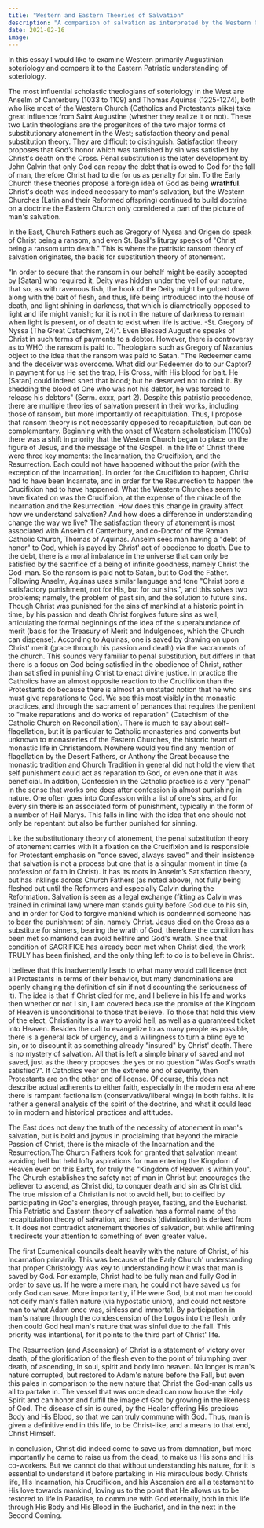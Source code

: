 ```yaml
---
title: "Western and Eastern Theories of Salvation"
description: "A comparison of salvation as interpreted by the Western Churches and Eastern Orthodox Church"
date: 2021-02-16
image:
---
```

In this essay I would like to examine Western primarily Augustinian soteriology  and compare it to the Eastern Patristic understanding of soteriology.

The most influential scholastic theologians of soteriology in the West are Anselm of Canterbury (1033 to 1109) and Thomas Aquinas (1225-1274), both who like most of the Western Church (Catholics and Protestants alike) take great influence from Saint Augustine (whether they realize it or not). These two Latin theologians are the progenitors of the two major forms of substitutionary atonement in the West; satisfaction theory and penal substitution theory. They are difficult to distinguish. Satisfaction theory proposes that God’s honor which was tarnished by sin was satisfied by Christ's death on the Cross. Penal substitution is the later development by John Calvin that only God can repay the debt that is owed to God for the fall of man, therefore Christ had to die for us as penalty for sin. To the Early Church these theories propose a foreign idea of God as being **wrathful**. Christ's death was indeed necessary to man's salvation, but the Western Churches (Latin and their Reformed offspring) continued to build doctrine on a doctrine the Eastern Church only considered a part of the picture of man's salvation.

In the East, Church Fathers such as Gregory of Nyssa and Origen do speak of Christ being a ransom, and even St. Basil's liturgy speaks of "Christ being a ransom unto death." This is where the patristic ransom theory of salvation originates, the basis for substitution theory of atonement.  

“In order to secure that the ransom in our behalf might be easily accepted by [Satan] who required it, Deity was hidden under the veil of our nature, that so, as with ravenous fish, the hook of the Deity might be gulped down along with the bait of flesh, and thus, life being introduced into the house of death, and light shining in darkness, that which is diametrically opposed to light and life might vanish; for it is not in the nature of darkness to remain when light is present, or of death to exist when life is active. -St. Gregory of Nyssa (The Great Catechism, 24)".
Even Blessed Augustine speaks of Christ in such terms of payments to a debtor. However, there is controversy as to WHO the ransom is paid to. Theologians such as Gregory of Nazanius object to the idea that the ransom was paid to Satan.
"The Redeemer came and the deceiver was overcome. What did our Redeemer do to our Captor? In payment for us He set the trap, His Cross, with His blood for bait. He [Satan] could indeed shed that blood; but he deserved not to drink it. By shedding the blood of One who was not his debtor, he was forced to release his debtors" (Serm. cxxx, part 2).
Despite this patristic precedence, there are multiple theories of salvation present in their works, including those of ransom, but more importantly of recapitulation. Thus, I propose that ransom theory is not necessarily opposed to recapitulation, but can be complementary.
Beginning with the onset of Western scholasticism (1100s) there was a shift in priority that the Western Church began to place on the figure of Jesus, and the message of the Gospel. In the life of Christ there were three key moments: the Incarnation, the Crucifixion, and the Resurrection. Each could not have happened without the prior (with the exception of the Incarnation). In order for the Crucifixion to happen, Christ had to have been Incarnate, and in order for the Resurrection to happen the Crucifixion had to have happened. What the Western Churches seem to have fixated on was the Crucifixion, at the expense of the miracle of the Incarnation and the Resurrection.
How does this change in gravity affect how we understand salvation? And how does a difference in understanding change the way we live?
The satisfaction theory of atonement is most associated with Anselm of Canterbury, and co-Doctor of the Roman Catholic Church, Thomas of Aquinas. Anselm sees man having a "debt of honor" to God, which is payed by Christ' act of obedience to death. Due to the debt, there is a moral imbalance in the universe that can only be satisfied by the sacrifice of a being of infinite goodness, namely Christ the God-man. So the ransom is paid not to Satan, but to God the Father. Following Anselm, Aquinas uses similar language and tone "Christ bore a satisfactory punishment, not for His, but for our sins.", and this solves two problems; namely, the problem of past sin, and the solution to future sins. Though Christ was punished for the sins of mankind at a historic point in time, by his passion and death Christ  forgives future sins as well, articulating the formal beginnings of the idea of the superabundance of merit (basis for the Treasury of Merit and Indulgences, which the Church can dispense). According to Aquinas, one is saved by drawing on upon Christ' merit (grace through his passion and death) via the sacraments of the church.
This sounds very familiar to penal substitution, but differs in that there is a focus on God being satisfied in the obedience of Christ, rather than satisfied in punishing Christ to enact divine justice. In practice the Catholics have an almost opposite reaction to the Crucifixion than the Protestants do because there is almost an unstated notion that he who sins must give reparations to God. We see this most visibly in the monastic practices, and through the sacrament of penances that requires the penitent to "make reparations and do works of reparation" (Catechism of the Catholic Church on Reconciliation). There is much to say about self-flagellation, but it is particular to Catholic monasteries and convents but unknown to monasteries of the Eastern Churches, the historic heart of monastic life in Christendom. Nowhere would you find any mention of flagellation  by the Desert Fathers, or Anthony the Great because the monastic tradition and Church Tradition in general did not hold the view that self punishment could act as reparation to God, or even one that it was beneficial. In addition, Confession in the Catholic practice is a very "penal" in the sense that works one does after confession is almost punishing in nature. One often goes into Confession with a list of one's sins, and for every sin there is an associated form of punishment, typically in the form of a number of Hail Marys. This falls in line with the idea that one should not only be repentant but also be further punished for sinning.

Like the substitutionary theory of atonement, the penal substitution theory of atonement carries with it a fixation on the Crucifixion and is responsible for Protestant emphasis on "once saved, always saved" and their insistence that salvation is not a process but one that is a singular moment in time (a profession of faith in Christ). It has its roots in Anselm’s Satisfaction theory, but has inklings across Church Fathers (as noted above), not fully being fleshed out until the Reformers and especially Calvin during the Reformation. Salvation is seen as a legal exchange (fitting as Calvin was trained in criminal law) where man stands guilty before God due to his sin, and in order for God to forgive mankind which is condemned someone has to bear the punishment of sin, namely Christ. Jesus died on the Cross as a substitute for sinners, bearing the wrath of God, therefore the condition has been met so mankind can avoid hellfire and God's wrath. Since that condition of SACRIFICE has already been met when Christ died, the work TRULY has been finished, and the only thing left to do is to believe in Christ.

I believe that this inadvertently leads to what many would call license (not all Protestants in terms of their behavior, but many denominations are openly changing the definition of sin if not discounting the seriousness of it). The idea is that if Christ died for me, and I believe in his life and works then whether or not I sin, I am covered because the promise of the Kingdom of Heaven is unconditional to those that believe. To those that hold this view of the elect, Christianity is a way to avoid hell, as well as a guaranteed ticket into Heaven. Besides the call to evangelize to as many people as possible, there is a general lack of urgency, and a willingness to turn a blind eye to sin, or to discount it as something already "insured" by Christ' death. There is no mystery of salvation. All that is left a simple binary of saved and not saved, just as the theory proposes the yes or no question "Was God's wrath satisfied?". If Catholics veer on the extreme end of severity, then Protestants are on the other end of license. Of course, this does not describe actual adherents to either faith, especially in the modern era where there is rampant factionalism (conservative/liberal wings) in both faiths. It is rather a general analysis of the spirit of the doctrine, and what it could lead to in modern and historical practices and attitudes.

The East does not deny the truth of the necessity of atonement in man's salvation, but is bold and joyous in proclaiming that beyond the miracle Passion of Christ, there is the miracle of the Incarnation and the Resurrection.The Church Fathers took for granted that salvation meant avoiding hell but held lofty aspirations for man entering the Kingdom of Heaven even on this Earth, for truly the "Kingdom of Heaven is within you". The Church establishes the safety net of man in Christ but encourages the believer to ascend, as Christ did, to conquer death and sin as Christ did. The true mission of a Christian is not to avoid hell, but to deified by participating in God's energies, through prayer, fasting, and the Eucharist. This Patristic and Eastern theory of salvation has a formal name of the recapitulation theory of salvation, and theosis (divinization) is derived from it. It does not contradict atonement theories of salvation, but while affirming it redirects your attention to something of even greater value.

The first Ecumenical councils dealt heavily with the nature of Christ, of his Incarnation primarily. This was because of the Early Church' understanding that proper Christology was key to understanding how it was that man is saved by God. For example, Christ had to be fully man and fully God in order to save us. If he were a mere man, he could not have saved us for only God can save. More importantly, if He were God, but not man he could not deify man's fallen nature (via hypostatic union), and could not restore man to what Adam once was, sinless and  immortal. By participation in man's nature through the condescension of the Logos into the flesh, only then could God heal man's nature that was sinful due to the fall. This priority was intentional, for it points to the third part of Christ' life.

The Resurrection (and Ascension) of Christ is a statement of victory over death, of the glorification of the flesh even to the point of triumphing over death, of ascending, in soul, spirit and body into heaven. No longer is man's nature corrupted, but restored to Adam's nature before the Fall, but even this pales in comparison to the new nature that Christ the God-man calls us all to partake in. The vessel that was once dead can now house the Holy Spirit and can honor and fulfill the image of God by growing in the likeness of God. The disease of sin is cured, by the Healer offering His precious Body and His Blood, so that we can truly commune with God. Thus, man is given a definitive end in this life, to be Christ-like, and a means to that end, Christ Himself.

In conclusion, Christ did indeed come to save us from damnation, but more importantly he came to raise us from the dead, to make us His sons and His co-workers. But we cannot do that without understanding his nature, for it is essential to understand it before partaking in His miraculous body. Christs life, His Incarnation, his Crucifixion, and his Ascension are all a testament to His love towards mankind, loving us to the point that He allows us to be restored to life in Paradise, to commune with God eternally, both in this life through His Body and His Blood in the Eucharist, and in the next in the Second Coming.

